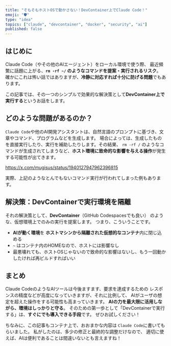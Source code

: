 ```yaml
---
title: "そもそもホストOSで動かさない！DevContainer上でClaude Code！"
emoji: "🛡️"
type: "idea"
topics: ["claude", "devcontainer", "docker", "security", "ai"]
published: false
---
```


## はじめに

Claude Code（やその他のAIエージェント）をローカル環境で使う際、
最近頻繁に話題に上がる、**`rm -rf ~/` のようなコマンドを提案・実行されるリスク**。
確かにこれは怖い話ではありますが、**冷静に対応すれば十分に防げる問題**でもあります。

この記事では、その一つのシンプルで効果的な解決策として**DevContainer上で実行する**というお話をします。

## どのような問題があるのか？

`Claude Code`や他のAI開発アシスタントは、自然言語のプロンプトに基づき、文章やコマンド、プログラムなどを生成します。
場合によっては、生成したものを直接実行したり、実行を補助したりします。その結果、
`rm -rf /` のようなコマンドが生成されてしまうなど、**ホスト環境に致命的な影響を与える操作**が発生する可能性が出てきます。

https://x.com/mugisus/status/1940127947962396815

実際、上記のようなとんでもないコマンド実行が行われてしまった例もあります。

## 解決策：DevContainerで実行環境を隔離

それの解決策として、**DevContainer**（GitHub Codespacesでも良い）
のような、仮想環境上でのみの実行を提案します。
つまり、こういうことです。

* **AIが動く環境**を **ホストマシンから隔離された仮想的なコンテナ**内に閉じ込める
* `~` はコンテナ内のHOMEなので、ホストには影響なし
* 最悪壊れても、ホストOSじゃないので致命的な影響はないし、もう一回動かしたければ再ビルドすればいい

## まとめ

Claude CodeのようなAIツールは今後ますます、要求を達成するための
レスポンスの精度などが高度になっていきますが、それに比例して、
AIがユーザの想定を超えた操作をする可能性も高まっていきます。
**AIの力を最大限に活用しながら、環境はしっかりと守る**。
そのための第一歩として「DevContainerで実行する」は、**すぐにでも導入できる手段**です。
ぜひお試しください！

ちなみに、この記事もコンテナ上で、おおまかな内容は
`Claude Code`に書いてもらいました。
私がしたのは、多少の修正と最終的な調整だけなので、
適切に使えば、AIは便利であることは間違いないとも言えますね！